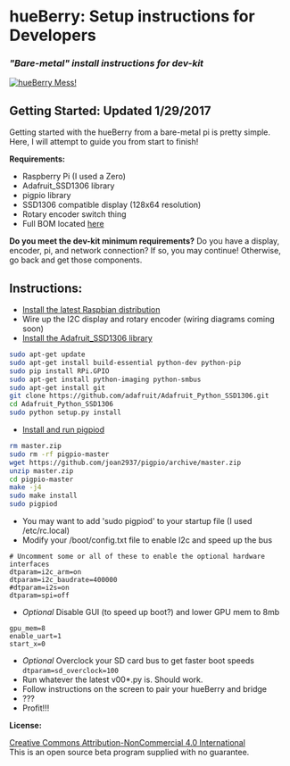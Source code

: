 hueBerry: Setup instructions for Developers
=============
### *"Bare-metal" install instructions for dev-kit*

[![hueBerry Mess!](https://github.com/fiveseven808/HueBerry_SmartSwitch/blob/dev/hueBerry%20Photos/B%20reel/IMG_20160812_165047.jpg?raw=true)](https://youtu.be/YTvbsL82ZcM?t=1m3s "hueBerry Mess!")



## Getting Started: Updated 1/29/2017
Getting started with the hueBerry from a bare-metal pi is pretty simple. Here, I will attempt to guide you from start to finish! 

**Requirements:**

  * Raspberry Pi (I used a Zero)
  * Adafruit_SSD1306 library
  * pigpio library
  * SSD1306 compatible display (128x64 resolution)
  * Rotary encoder switch thing 
  * Full BOM located [here](https://docs.google.com/spreadsheets/d/18q5wE9IcbJ1D823ktt4ZN7Fp1JHZutR4hCld2env4vI/edit?usp=sharing)

**Do you meet the dev-kit minimum requirements?** Do you have a display, encoder, pi, and network connection? If so, you may continue! Otherwise, go back and get those components. 
	
## Instructions:

* [Install the latest Raspbian distribution](https://www.raspberrypi.org/documentation/installation/installing-images/)
* Wire up the I2C display and rotary encoder (wiring diagrams coming soon)
* [Install the Adafruit_SSD1306 library](https://learn.adafruit.com/ssd1306-oled-displays-with-raspberry-pi-and-beaglebone-black/usage)
```bash
sudo apt-get update
sudo apt-get install build-essential python-dev python-pip
sudo pip install RPi.GPIO
sudo apt-get install python-imaging python-smbus
sudo apt-get install git
git clone https://github.com/adafruit/Adafruit_Python_SSD1306.git
cd Adafruit_Python_SSD1306
sudo python setup.py install
```
* [Install and run pigpiod](http://abyz.co.uk/rpi/pigpio/download.html)
```bash
rm master.zip
sudo rm -rf pigpio-master
wget https://github.com/joan2937/pigpio/archive/master.zip
unzip master.zip
cd pigpio-master
make -j4
sudo make install
sudo pigpiod 
```
 * You may want to add 'sudo pigpiod' to your startup file (I used /etc/rc.local)
* Modify your /boot/config.txt file to enable I2c and speed up the bus
```
# Uncomment some or all of these to enable the optional hardware interfaces
dtparam=i2c_arm=on
dtparam=i2c_baudrate=400000
#dtparam=i2s=on
dtparam=spi=off
``` 
* *Optional* Disable GUI (to speed up boot?) and lower GPU mem to 8mb
```
gpu_mem=8
enable_uart=1
start_x=0
``` 
* *Optional* Overclock your SD card bus to get faster boot speeds
`dtparam=sd_overclock=100`
* Run whatever the latest v00*.py is. Should work.
* Follow instructions on the screen to pair your hueBerry and bridge
* ???
* Profit!!!
		  	 
	
	
**License:** 

[Creative Commons Attribution-NonCommercial 4.0 International ](https://creativecommons.org/licenses/by-nc/4.0/)  
This is an open source beta program supplied with no guarantee.
